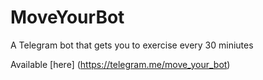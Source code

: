 # MoveYourBot
A Telegram bot that gets you to exercise every 30 miniutes

Available [here] (https://telegram.me/move_your_bot)
